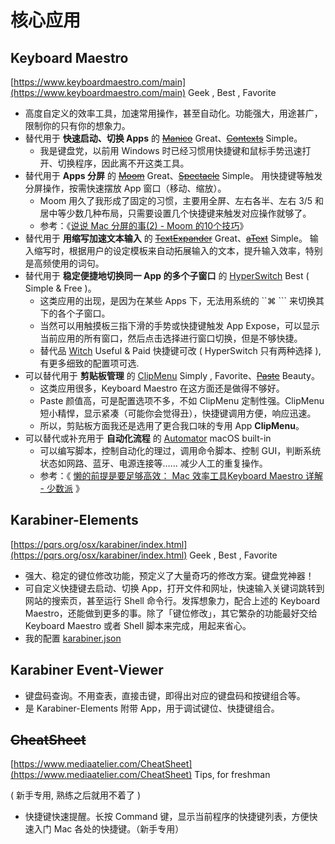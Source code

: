 # 核心应用

## Keyboard Maestro

[https://www.keyboardmaestro.com/main](https://www.keyboardmaestro.com/main) Geek , Best , Favorite

* 高度自定义的效率工具，加速常用操作，甚至自动化。功能强大，用途甚广，限制你的只有你的想象力。
* 替代用于 **快速启动、切换 Apps** 的 [~~Manico~~](http://manico.im/) Great、[~~Contexts~~](https://contexts.co/) Simple。
  * 我是键盘党，以前用 Windows 时已经习惯用快捷键和鼠标手势迅速打开、切换程序，因此离不开这类工具。
* 替代用于 **Apps 分屏** 的 [~~Moom~~](https://manytricks.com/moom) Great、[~~Spectacle~~](https://www.spectacleapp.com/) Simple。 用快捷键等触发分屏操作，按需快速摆放 App 窗口（移动、缩放）。
  * Moom 用久了我形成了固定的习惯，主要用全屏、左右各半、左右 3/5 和居中等少数几种布局，只需要设置几个快捷键来触发对应操作就够了。
  * 参考：《[说说 Mac 分屏的事\(2\) - Moom 的10个技巧](http://zhuanlan.zhihu.com/MacTips/20258341)》
* 替代用于 **用缩写加速文本输入** 的 [~~TextExpander~~](https://textexpander.com/) Great、[~~aText~~](https://www.trankynam.com/atext/) Simple。 输入缩写时，根据用户的设定模板来自动拓展输入的文本，提升输入效率，特别是高频使用的词句。
* 替代用于 **稳定便捷地切换同一 App 的多个子窗口** 的 [HyperSwitch](https://bahoom.com/hyperswitch) Best \( Simple & Free \)。
  * 这类应用的出现，是因为在某些 Apps 下，无法用系统的 ``⌘ ``` 来切换其下的各个子窗口。
  * 当然可以用触摸板三指下滑的手势或快捷键触发 App Expose，可以显示当前应用的所有窗口，然后点击选择进行窗口切换，但是不够快捷。
  * 替代品 [Witch](https://manytricks.com/witch/) Useful & Paid 快捷键可改 \( HyperSwitch 只有两种选择 \), 有更多细致的配置项可选.
* 可以替代用于 **剪贴板管理** 的 [ClipMenu](http://www.clipmenu.com/) Simply , Favorite、[~~Paste~~](http://pasteapp.me/) Beauty。
  * 这类应用很多，Keyboard Maestro 在这方面还是做得不够好。
  * Paste 颜值高，可是配置选项不多，不如 ClipMenu 定制性强。ClipMenu 短小精悍，显示紧凑（可能你会觉得丑），快捷键调用方便，响应迅速。
  * 所以，剪贴板方面我还是选用了更合我口味的专用 App **ClipMenu**。
* 可以替代或补充用于 **自动化流程** 的 [Automator](https://developer.apple.com/library/content/documentation/AppleApplications/Conceptual/AutomatorConcepts/Automator.html) macOS built-in
  * 可以编写脚本，控制自动化的理过，调用命令脚本、控制 GUI，判断系统状态如网路、蓝牙、电源连接等…… 减少人工的重复操作。
  * 参考：《 [懒的前提是要足够高效： Mac 效率工具Keyboard Maestro 详解 - 少数派](https://sspai.com/post/28721) 》

## Karabiner-Elements

[https://pqrs.org/osx/karabiner/index.html](https://pqrs.org/osx/karabiner/index.html) Geek , Best , Favorite

* 强大、稳定的键位修改功能，预定义了大量奇巧的修改方案。键盘党神器！
* 可自定义快捷键去启动、切换 App，打开文件和网址，快速输入关键词跳转到网站的搜索页，甚至运行 Shell 命令行。发挥想象力，配合上述的 Keyboard Maestro，还能做到更多的事。除了「键位修改」，其它繁杂的功能最好交给 Keyboard Maestro 或者 Shell 脚本来完成，用起来省心。
* 我的配置 [karabiner.json](https://github.com/IceHe/mac-conf/blob/master/.config/karabiner/karabiner.json)

## Karabiner Event-Viewer

* 键盘码查询。不用查表，直接击键，即得出对应的键盘码和按键组合等。
* 是 Karabiner-Elements 附带 App，用于调试键位、快捷键组合。

## ~~CheatSheet~~

[https://www.mediaatelier.com/CheatSheet](https://www.mediaatelier.com/CheatSheet) Tips, for freshman

\( 新手专用, 熟练之后就用不着了 \)

* 快捷键快速提醒。长按 Command 键，显示当前程序的快捷键列表，方便快速入门 Mac 各处的快捷键。（新手专用）

